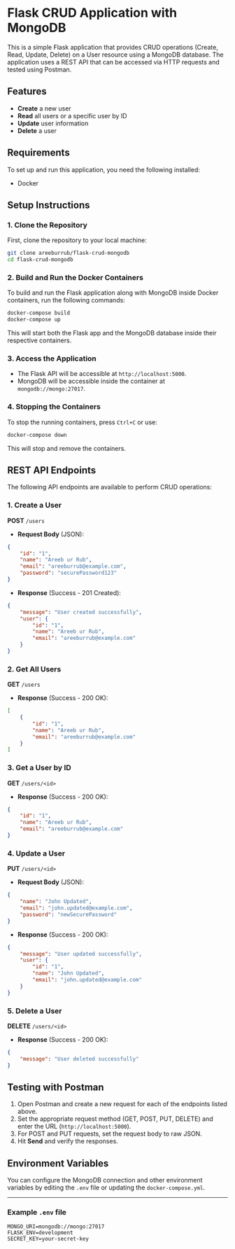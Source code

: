 # Flask CRUD Application with MongoDB

This is a simple Flask application that provides CRUD operations (Create, Read, Update, Delete) on a User resource using a MongoDB database. The application uses a REST API that can be accessed via HTTP requests and tested using Postman.

## Features

- **Create** a new user
- **Read** all users or a specific user by ID
- **Update** user information
- **Delete** a user

## Requirements

To set up and run this application, you need the following installed:

- Docker

## Setup Instructions

### 1. Clone the Repository

First, clone the repository to your local machine:

```bash
git clone areeburrub/flask-crud-mongodb
cd flask-crud-mongodb
```

### 2. Build and Run the Docker Containers

To build and run the Flask application along with MongoDB inside Docker containers, run the following commands:

```bash
docker-compose build
docker-compose up
```

This will start both the Flask app and the MongoDB database inside their respective containers.

### 3. Access the Application

- The Flask API will be accessible at `http://localhost:5000`.
- MongoDB will be accessible inside the container at `mongodb://mongo:27017`.

### 4. Stopping the Containers

To stop the running containers, press `Ctrl+C` or use:

```bash
docker-compose down
```

This will stop and remove the containers.

## REST API Endpoints

The following API endpoints are available to perform CRUD operations:

### 1. **Create a User**

**POST** `/users`

- **Request Body** (JSON):

```json
{
    "id": "1",
    "name": "Areeb ur Rub",
    "email": "areeburrub@example.com",
    "password": "securePassword123"
}
```

- **Response** (Success - 201 Created):

```json
{
    "message": "User created successfully",
    "user": {
        "id": "1",
        "name": "Areeb ur Rub",
        "email": "areeburrub@example.com"
    }
}
```

### 2. **Get All Users**

**GET** `/users`

- **Response** (Success - 200 OK):

```json
[
    {
        "id": "1",
        "name": "Areeb ur Rub",
        "email": "areeburrub@example.com"
    }
]
```

### 3. **Get a User by ID**

**GET** `/users/<id>`

- **Response** (Success - 200 OK):

```json
{
    "id": "1",
    "name": "Areeb ur Rub",
    "email": "areeburrub@example.com"
}
```

### 4. **Update a User**

**PUT** `/users/<id>`

- **Request Body** (JSON):

```json
{
    "name": "John Updated",
    "email": "john.updated@example.com",
    "password": "newSecurePassword"
}
```

- **Response** (Success - 200 OK):

```json
{
    "message": "User updated successfully",
    "user": {
        "id": "1",
        "name": "John Updated",
        "email": "john.updated@example.com"
    }
}
```

### 5. **Delete a User**

**DELETE** `/users/<id>`

- **Response** (Success - 200 OK):

```json
{
    "message": "User deleted successfully"
}
```

## Testing with Postman

1. Open Postman and create a new request for each of the endpoints listed above.
2. Set the appropriate request method (GET, POST, PUT, DELETE) and enter the URL (`http://localhost:5000`).
3. For POST and PUT requests, set the request body to raw JSON.
4. Hit **Send** and verify the responses.

## Environment Variables

You can configure the MongoDB connection and other environment variables by editing the `.env` file or updating the `docker-compose.yml`.

---

### Example `.env` file

```env
MONGO_URI=mongodb://mongo:27017
FLASK_ENV=development
SECRET_KEY=your-secret-key
```
